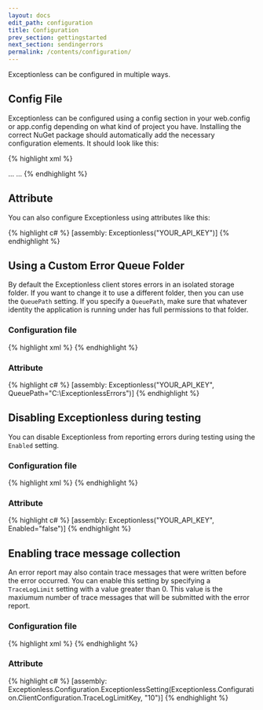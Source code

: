 ```yaml
---
layout: docs
edit_path: configuration
title: Configuration
prev_section: gettingstarted
next_section: sendingerrors
permalink: /contents/configuration/
---
```


Exceptionless can be configured in multiple ways.

## Config File

Exceptionless can be configured using a config section in your web.config or app.config depending on what kind of
project you have. Installing the correct NuGet package should automatically add the necessary configuration
elements.  It should look like this:

{% highlight xml %}
<?xml version="1.0" encoding="utf-8"?>
<configuration>
  <configSections>
    <section name="exceptionless" type="Exceptionless.Configuration.ExceptionlessSection, Exceptionless" />
  </configSections>
  <!-- attribute names are cases sensitive, must specify a path that you have write access to -->
  <exceptionless apiKey="API_KEY_HERE" enableLogging="true" logPath="C:\log.txt" />
  ...
  <system.webServer>
    <validation validateIntegratedModeConfiguration="false" />
    <modules>
      <remove name="ExceptionlessModule" />
      <add name="ExceptionlessModule" type="Exceptionless.Mvc.ExceptionlessModule, Exceptionless.Mvc" />
    </modules>
    ...
  </system.webServer>
</configuration>
{% endhighlight %}

## Attribute

You can also configure Exceptionless using attributes like this:

{% highlight c# %}
[assembly: Exceptionless("YOUR_API_KEY")]
{% endhighlight %}

## Using a Custom Error Queue Folder

By default the Exceptionless client stores errors in an isolated storage folder. If you want to change it to use a
different folder, then you can use the `QueuePath` setting. If you specify a `QueuePath`, make sure that whatever
identity the application is running under has full permissions to that folder.

### Configuration file

{% highlight xml %}
<exceptionless apiKey="YOUR_API_KEY" queuePath="C:\ExceptionlessErrors" />
{% endhighlight %}

### Attribute

{% highlight c# %}
[assembly: Exceptionless("YOUR_API_KEY", QueuePath="C:\\ExceptionlessErrors")]
{% endhighlight %}

## Disabling Exceptionless during testing

You can disable Exceptionless from reporting errors during testing using the `Enabled` setting.

### Configuration file

{% highlight xml %}
<exceptionless apiKey="YOUR_API_KEY" enabled="false" />
{% endhighlight %}

### Attribute

{% highlight c# %}
[assembly: Exceptionless("YOUR_API_KEY", Enabled="false")]
{% endhighlight %}


## Enabling trace message collection

An error report may also contain trace messages that were written before the error occurred. You can enable this setting by specifying a `TraceLogLimit` setting with a value greater than 0. This value is the maxiumum number of trace messages that will be submitted with the error report.
### Configuration file

{% highlight xml %}
<exceptionless apiKey="YOUR_API_KEY">
  <settings>
    <add name="TraceLogLimit" value="10" />
  </settings>
</exceptionless>
{% endhighlight %}

### Attribute

{% highlight c# %}
[assembly: Exceptionless.Configuration.ExceptionlessSetting(Exceptionless.Configuration.ClientConfiguration.TraceLogLimitKey, "10")]
{% endhighlight %}

